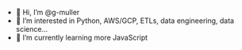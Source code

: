 - 👋 Hi, I’m @g-muller 
- 👀 I’m interested in Python, AWS/GCP, ETLs, data engineering, data science...
- 🌱 I’m currently learning more JavaScript 

<!---
g-muller/g-muller is a ✨ special ✨ repository because its `README.md` (this file) appears on your GitHub profile.
You can click the Preview link to take a look at your changes.
--->
